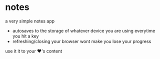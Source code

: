 # notes
a very simple notes app

- autosaves to the storage of whatever device you are using everytime you hit a key
- refreshing/closing your browser wont make you lose your progress

use it it to your ❤'s content
